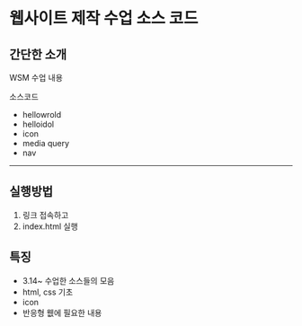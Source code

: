 # 웹사이트 제작 수업 소스 코드
## 간단한 소개
WSM 수업 내용

소스코드
- hellowrold
- helloidol
- icon
- media query
- nav
---
## 실행방법
1. 링크 접속하고 
2. index.html 실행
## 특징
- 3.14~ 수업한 소스들의 모음
- html, css 기초
- icon
- 반응형 웺에 필요한 내용